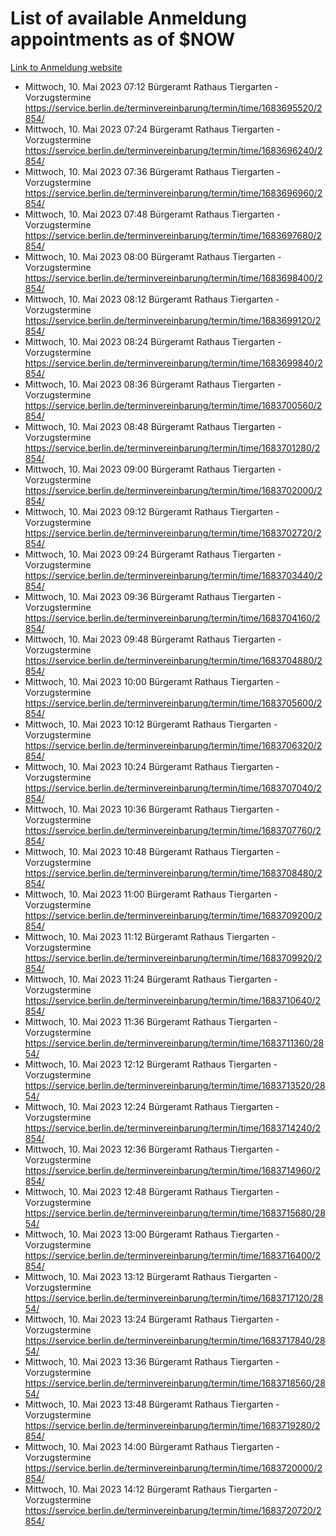 # List of available Anmeldung appointments as of $NOW
[Link to Anmeldung website](https://service.berlin.de/terminvereinbarung/termin/tag.php?termin=1&anliegen[]=120686&dienstleisterlist=122210,122217,327316,122219,327312,122227,327314,122231,327346,122243,327348,122254,122252,329742,122260,329745,122262,329748,122271,327278,122273,327274,122277,327276,330436,122280,327294,122282,327290,122284,327292,122291,327270,122285,327266,122286,327264,122296,327268,150230,329760,122297,327286,122294,327284,122312,329763,122314,329775,122304,327330,122311,327334,122309,327332,317869,122281,327352,122279,329772,122283,122276,327324,122274,327326,122267,329766,122246,327318,122251,327320,122257,327322,122208,327298,122226,327300&herkunft=http%3A%2F%2Fservice.berlin.de%2Fdienstleistung%2F120686%2F)
- Mittwoch, 10. Mai 2023 07:12 Bürgeramt Rathaus Tiergarten - Vorzugstermine https://service.berlin.de/terminvereinbarung/termin/time/1683695520/2854/
- Mittwoch, 10. Mai 2023 07:24 Bürgeramt Rathaus Tiergarten - Vorzugstermine https://service.berlin.de/terminvereinbarung/termin/time/1683696240/2854/
- Mittwoch, 10. Mai 2023 07:36 Bürgeramt Rathaus Tiergarten - Vorzugstermine https://service.berlin.de/terminvereinbarung/termin/time/1683696960/2854/
- Mittwoch, 10. Mai 2023 07:48 Bürgeramt Rathaus Tiergarten - Vorzugstermine https://service.berlin.de/terminvereinbarung/termin/time/1683697680/2854/
- Mittwoch, 10. Mai 2023 08:00 Bürgeramt Rathaus Tiergarten - Vorzugstermine https://service.berlin.de/terminvereinbarung/termin/time/1683698400/2854/
- Mittwoch, 10. Mai 2023 08:12 Bürgeramt Rathaus Tiergarten - Vorzugstermine https://service.berlin.de/terminvereinbarung/termin/time/1683699120/2854/
- Mittwoch, 10. Mai 2023 08:24 Bürgeramt Rathaus Tiergarten - Vorzugstermine https://service.berlin.de/terminvereinbarung/termin/time/1683699840/2854/
- Mittwoch, 10. Mai 2023 08:36 Bürgeramt Rathaus Tiergarten - Vorzugstermine https://service.berlin.de/terminvereinbarung/termin/time/1683700560/2854/
- Mittwoch, 10. Mai 2023 08:48 Bürgeramt Rathaus Tiergarten - Vorzugstermine https://service.berlin.de/terminvereinbarung/termin/time/1683701280/2854/
- Mittwoch, 10. Mai 2023 09:00 Bürgeramt Rathaus Tiergarten - Vorzugstermine https://service.berlin.de/terminvereinbarung/termin/time/1683702000/2854/
- Mittwoch, 10. Mai 2023 09:12 Bürgeramt Rathaus Tiergarten - Vorzugstermine https://service.berlin.de/terminvereinbarung/termin/time/1683702720/2854/
- Mittwoch, 10. Mai 2023 09:24 Bürgeramt Rathaus Tiergarten - Vorzugstermine https://service.berlin.de/terminvereinbarung/termin/time/1683703440/2854/
- Mittwoch, 10. Mai 2023 09:36 Bürgeramt Rathaus Tiergarten - Vorzugstermine https://service.berlin.de/terminvereinbarung/termin/time/1683704160/2854/
- Mittwoch, 10. Mai 2023 09:48 Bürgeramt Rathaus Tiergarten - Vorzugstermine https://service.berlin.de/terminvereinbarung/termin/time/1683704880/2854/
- Mittwoch, 10. Mai 2023 10:00 Bürgeramt Rathaus Tiergarten - Vorzugstermine https://service.berlin.de/terminvereinbarung/termin/time/1683705600/2854/
- Mittwoch, 10. Mai 2023 10:12 Bürgeramt Rathaus Tiergarten - Vorzugstermine https://service.berlin.de/terminvereinbarung/termin/time/1683706320/2854/
- Mittwoch, 10. Mai 2023 10:24 Bürgeramt Rathaus Tiergarten - Vorzugstermine https://service.berlin.de/terminvereinbarung/termin/time/1683707040/2854/
- Mittwoch, 10. Mai 2023 10:36 Bürgeramt Rathaus Tiergarten - Vorzugstermine https://service.berlin.de/terminvereinbarung/termin/time/1683707760/2854/
- Mittwoch, 10. Mai 2023 10:48 Bürgeramt Rathaus Tiergarten - Vorzugstermine https://service.berlin.de/terminvereinbarung/termin/time/1683708480/2854/
- Mittwoch, 10. Mai 2023 11:00 Bürgeramt Rathaus Tiergarten - Vorzugstermine https://service.berlin.de/terminvereinbarung/termin/time/1683709200/2854/
- Mittwoch, 10. Mai 2023 11:12 Bürgeramt Rathaus Tiergarten - Vorzugstermine https://service.berlin.de/terminvereinbarung/termin/time/1683709920/2854/
- Mittwoch, 10. Mai 2023 11:24 Bürgeramt Rathaus Tiergarten - Vorzugstermine https://service.berlin.de/terminvereinbarung/termin/time/1683710640/2854/
- Mittwoch, 10. Mai 2023 11:36 Bürgeramt Rathaus Tiergarten - Vorzugstermine https://service.berlin.de/terminvereinbarung/termin/time/1683711360/2854/
- Mittwoch, 10. Mai 2023 12:12 Bürgeramt Rathaus Tiergarten - Vorzugstermine https://service.berlin.de/terminvereinbarung/termin/time/1683713520/2854/
- Mittwoch, 10. Mai 2023 12:24 Bürgeramt Rathaus Tiergarten - Vorzugstermine https://service.berlin.de/terminvereinbarung/termin/time/1683714240/2854/
- Mittwoch, 10. Mai 2023 12:36 Bürgeramt Rathaus Tiergarten - Vorzugstermine https://service.berlin.de/terminvereinbarung/termin/time/1683714960/2854/
- Mittwoch, 10. Mai 2023 12:48 Bürgeramt Rathaus Tiergarten - Vorzugstermine https://service.berlin.de/terminvereinbarung/termin/time/1683715680/2854/
- Mittwoch, 10. Mai 2023 13:00 Bürgeramt Rathaus Tiergarten - Vorzugstermine https://service.berlin.de/terminvereinbarung/termin/time/1683716400/2854/
- Mittwoch, 10. Mai 2023 13:12 Bürgeramt Rathaus Tiergarten - Vorzugstermine https://service.berlin.de/terminvereinbarung/termin/time/1683717120/2854/
- Mittwoch, 10. Mai 2023 13:24 Bürgeramt Rathaus Tiergarten - Vorzugstermine https://service.berlin.de/terminvereinbarung/termin/time/1683717840/2854/
- Mittwoch, 10. Mai 2023 13:36 Bürgeramt Rathaus Tiergarten - Vorzugstermine https://service.berlin.de/terminvereinbarung/termin/time/1683718560/2854/
- Mittwoch, 10. Mai 2023 13:48 Bürgeramt Rathaus Tiergarten - Vorzugstermine https://service.berlin.de/terminvereinbarung/termin/time/1683719280/2854/
- Mittwoch, 10. Mai 2023 14:00 Bürgeramt Rathaus Tiergarten - Vorzugstermine https://service.berlin.de/terminvereinbarung/termin/time/1683720000/2854/
- Mittwoch, 10. Mai 2023 14:12 Bürgeramt Rathaus Tiergarten - Vorzugstermine https://service.berlin.de/terminvereinbarung/termin/time/1683720720/2854/
